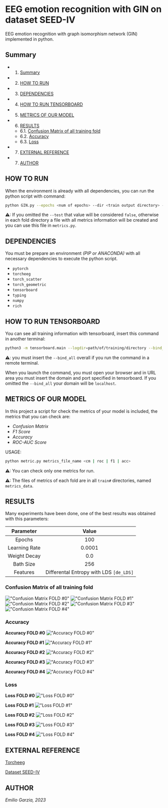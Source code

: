 # EEG emotion recognition with GIN on dataset SEED-IV
EEG emotion recognition with graph isomorphism network (GIN) implemented in python.

## Summary
* 1. [Summary](#Summary)
* 2. [HOW TO RUN](#HOW-TO-RUN)
* 3. [DEPENDENCIES](#DEPENDENCIES)
* 4. [HOW TO RUN TENSORBOARD](#HOW-TO-RUN-TENSORBOARD)
* 5. [METRICS OF OUR MODEL](#METRICS-OF-OUR-MODEL)
* 6. [RESULTS](#RESULTS)
	* 6.1. [Confusion Matrix of all training fold](#Confusion-Matrix-of-all-training-fold)
	* 6.2. [Accuracy](#Accuracy)
	* 6.3. [Loss](#Loss)
* 7. [EXTERNAL REFERENCE](#EXTERNAL-REFERENCE)
* 7. [AUTHOR](#AUTHOR)

## HOW TO RUN
When the environment is already with all dependencies, you can run the python script with command:

```bash
python GIN.py --epochs <num of epochs> --dir <train output directory> --test
```

⚠: If you omitted the `--test` that value will be considered `false`, otherwise in each fold directory a file with all metrics information will be created and you can use this file in `metrics.py`.

## DEPENDENCIES
You must be prepare an environment *(PIP or ANACONDA)* with all necessary dependencies to execute the python script.

* `pytorch`
* `torcheeg`
* `torch_scatter`
* `torch_geometric`
* `tensorboard`
* `typing`
* `numpy`
* `rich`

## HOW TO RUN TENSORBOARD
You can see all training information with tensorboard, insert this command in another terminal:

```bash
python3 -m tensorboard.main --logdir=path/of/training/directory --bind_all --port=<number of port>
```

⚠: you must insert the `--bind_all` overall if you run the command in a remote terminal.

When you launch the command, you must open your browser and in URL area you must insert the domain and port specified in tensorboard. If you omitted the `--bind_all` your domain will be `localhost`.

## METRICS OF OUR MODEL
In this project a script for check the metrics of your model is included, the metrics that you can check are:

* *Confusion Matrix*
* *F1 Score*
* *Accuracy*
* *ROC-AUC Score*

USAGE:

```bash
python metric.py metrics_file_name <cm | roc | f1 | acc>
```

⚠: You can check only one metrics for run.

⚠: The files of metrics of each fold are in all `train#` directories, named `metrics_data`.

## RESULTS
Many experiments have been done, one of the best results was obtained with this parameters:

| Parameter | Value |
|:-----------:|:-------:|
| Epochs | 100 |
| Learning Rate | 0.0001 |
| Weight Decay | 0.0 |
| Bath Size | 256 |
| Features | Differental Entropy with LDS `[de_LDS]` |

### Confusion Matrix of all training fold
!["Confusion Matrix FOLD #0"](results/CM[T2K0].png)
!["Confusion Matrix FOLD #1"](results/CM[T2K1].png)
!["Confusion Matrix FOLD #2"](results/CM[T2K2].png)
!["Confusion Matrix FOLD #3"](results/CM[T2K3].png)
!["Confusion Matrix FOLD #4"](results/CM[T2K4].png)

### Accuracy

**Accuracy FOLD #0**
!["Accuracy FOLD #0"](results/accuracy[T2K0].svg)

**Accuracy FOLD #1**
!["Accuracy FOLD #1"](results/accuracy[T2K1].svg)

**Accuracy FOLD #2**
!["Accuracy FOLD #2"](results/accuracy[T2K2].svg)

**Accuracy FOLD #3**
!["Accuracy FOLD #3"](results/accuracy[T2K3].svg)

**Accuracy FOLD #4**
!["Accuracy FOLD #4"](results/accuracy[T2K4].svg)

### Loss

**Loss FOLD #0**
!["Loss FOLD #0"](results/loss[T2K0].svg)

**Loss FOLD #1**
!["Loss FOLD #1"](results/loss[T2K1].svg)

**Loss FOLD #2**
!["Loss FOLD #2"](results/loss[T2K2].svg)

**Loss FOLD #3**
!["Loss FOLD #3"](results/loss[T2K3].svg)

**Loss FOLD #4**
!["Loss FOLD #4"](results/loss[T2K4].svg)

## EXTERNAL REFERENCE
[Torcheeg](https://torcheeg.readthedocs.io/en/latest/)

[Dataset SEED-IV](https://bcmi.sjtu.edu.cn/home/seed/seed-iv.html)

## AUTHOR
*Emilio Garzia, 2023*
